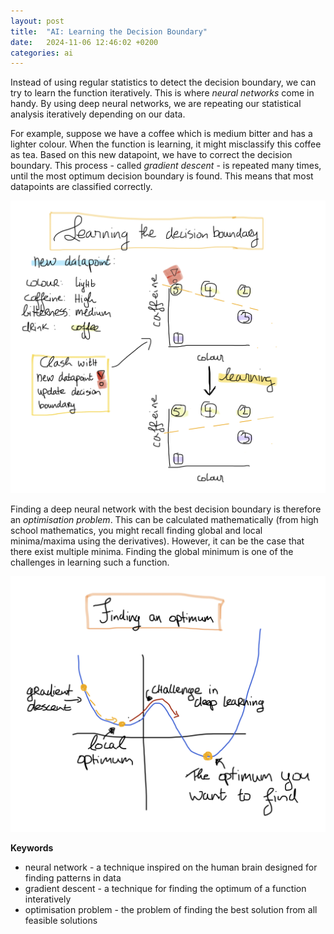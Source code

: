 ```yaml
---
layout: post
title:  "AI: Learning the Decision Boundary"
date:   2024-11-06 12:46:02 +0200
categories: ai
---
```


Instead of using regular statistics to detect the decision boundary, we can try to learn the function iteratively. This is where <i>neural networks</i> come in handy. By using deep neural networks, we are repeating our statistical analysis iteratively depending on our data.

For example, suppose we have a coffee which is medium bitter and has a lighter colour. When the function is learning, it might misclassify this coffee as tea. Based on this new datapoint, we have to correct the decision boundary. This process - called <i>gradient descent</i> - is repeated many times, until the most optimum decision boundary is found. This means that most datapoints are classified correctly.

![image](/assets/images/Decisionboundary.png) 

Finding a deep neural network with the best decision boundary is therefore an <i>optimisation problem</i>. This can be calculated mathematically (from high school mathematics, you might recall finding global and local minima/maxima using the derivatives). However, it can be the case that there exist multiple minima. Finding the global minimum is one of the challenges in learning such a function.

![image](/assets/images/Optimum.png) 


<b>Keywords</b>
<ul>
<li>neural network - a technique inspired on the human brain designed for finding patterns in data</li>
<li>gradient descent - a technique for finding the optimum of a function interatively</li>
<li>optimisation problem - the problem of finding the best solution from all feasible solutions</li>
</ul>